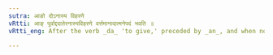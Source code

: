 ```yaml
---
sutra: आङो दोऽनास्य विहरणे
vRtti: आङ् पूर्वाद्ददातेरनास्यविहरणे वर्त्तमानादात्मनेपदं भवति ॥
vRtti_eng: After the verb _da_ 'to give,' preceded by _an_, and when not meaning 'to open the mouth,' the _Atmanepada_ affix is used, even when the fruit of the action does not accrue to the agent.

---
```

